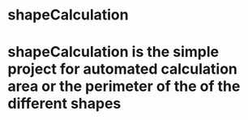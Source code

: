 # shapeCalculation
# shapeCalculation is the simple project for automated calculation area or the perimeter of the of the different shapes  
